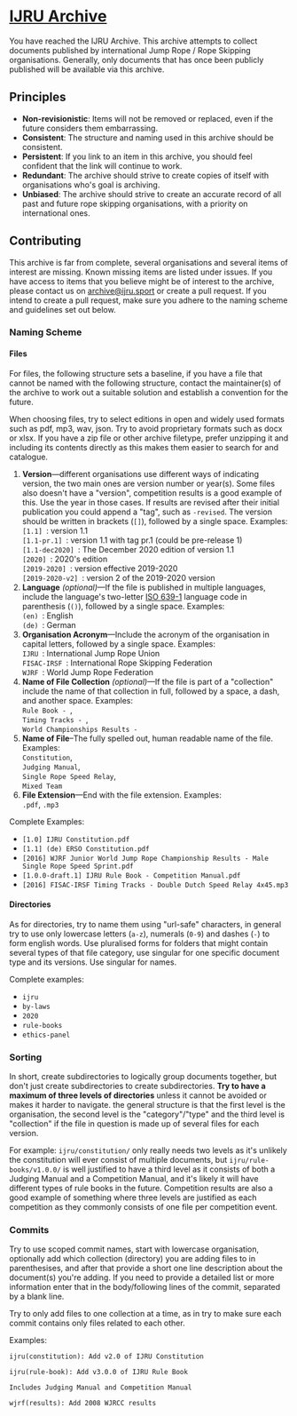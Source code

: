 # [IJRU Archive](https://archive.ijru.sport)

You have reached the IJRU Archive. This archive attempts to collect
documents published by international Jump Rope / Rope Skipping organisations.
Generally, only documents that has once been publicly published will be
available via this archive.

## Principles

* **Non-revisionistic**: Items will not be removed or replaced, even if the
  future considers them embarrassing.
* **Consistent**: The structure and naming used in this archive should be
  consistent.
* **Persistent**: If you link to an item in this archive, you should feel
  confident that the link will continue to work.
* **Redundant**: The archive should strive to create copies of itself with
  organisations who's goal is archiving.
* **Unbiased**: The archive should strive to create an accurate record of all
  past and future rope skipping organisations, with a priority on international
  ones.

## Contributing

This archive is far from complete, several organisations and several items of
interest are missing. Known missing items are listed under issues.
If you have access to items that you believe might be of interest to the
archive, please contact us on [archive@ijru.sport](mailto:archive@ijru.sport) or
create a pull request. If you intend to create a pull request, make sure you
adhere to the naming scheme and guidelines set out below.

### Naming Scheme

#### Files

For files, the following structure sets a baseline, if you have a file that
cannot be named with the following structure, contact the maintainer(s) of
the archive to work out a suitable solution and establish a convention for the
future.

When choosing files, try to select editions in open and widely used formats such
as pdf, mp3, wav, json. Try to avoid proprietary formats such as docx or xlsx.
If you have a zip file or other archive filetype, prefer unzipping it and
including its contents directly as this makes them easier to search for and
catalogue.

1. **Version**&mdash;different organisations use different ways of
  indicating version, the two main ones are version number or year(s).
  Some files also doesn't have a "version", competition results is a good
  example of this. Use the year in those cases. If results are revised after
  their initial publication you could append a "tag", such as `-revised`.
  The version should be written in brackets (`[]`), followed by a single space.
  Examples:<br/>
  `[1.1] `: version 1.1<br/>
  `[1.1-pr.1] `: version 1.1 with tag pr.1 (could be pre-release 1)<br/>
  `[1.1-dec2020] `: The December 2020 edition of version 1.1<br/>
  `[2020] `: 2020's edition<br/>
  `[2019-2020] `: version effective 2019-2020<br/>
  `[2019-2020-v2] `: version 2 of the 2019-2020 version
2. **Language** _(optional)_&mdash;If the file is published in
  multiple languages, include the language's two-letter
  [ISO 639-1][iso-639-list] language code in parenthesis (`()`), followed by a
  single space. Examples:<br/>
  `(en) `: English<br/>
  `(de) `: German
3. **Organisation Acronym**&mdash;Include the acronym of the organisation in
  capital letters, followed by a single space. Examples:<br/>
  `IJRU `: International Jump Rope Union<br/>
  `FISAC-IRSF `: International Rope Skipping Federation<br/>
  `WJRF `: World Jump Rope Federation
4. **Name of File Collection** _(optional)_&mdash;If the file is part of a
  "collection" include the name of that collection in full, followed by a space,
  a dash, and another space. Examples:<br/>
  `Rule Book - `,<br/>
  `Timing Tracks - `,<br/>
  `World Championships Results - `
5. **Name of File**&ndash;The fully spelled out, human readable name of the
  file. Examples:<br/>
  `Constitution`,<br/>
  `Judging Manual`,<br/>
  `Single Rope Speed Relay`,<br/>
  `Mixed Team`
6. **File Extension**&mdash;End with the file extension. Examples:<br/>
  `.pdf`, `.mp3`

Complete Examples:

* `[1.0] IJRU Constitution.pdf`
* `[1.1] (de) ERSO Constitution.pdf`
* `[2016] WJRF Junior World Jump Rope Championship Results - Male Single Rope Speed Sprint.pdf`
* `[1.0.0-draft.1] IJRU Rule Book - Competition Manual.pdf`
* `[2016] FISAC-IRSF Timing Tracks - Double Dutch Speed Relay 4x45.mp3`

[iso-639-list]: https://en.wikipedia.org/wiki/List_of_ISO_639-1_codes

#### Directories

As for directories, try to name them using "url-safe" characters, in general try
to use only lowercase letters (`a-z`), numerals (`0-9`) and dashes (`-`) to form
english words. Use pluralised forms for folders that might contain several types
of that file category, use singular for one specific document type and its
versions. Use singular for names.

Complete examples:

* `ijru`
* `by-laws`
* `2020`
* `rule-books`
* `ethics-panel`

### Sorting

In short, create subdirectories to logically group documents together, but don't
just create subdirectories to create subdirectories. **Try to have a maximum
of three levels of directories** unless it cannot be avoided or makes it harder
to navigate. the general structure is that the first level is the organisation,
the second level is the "category"/"type" and the third level is "collection"
if the file in question is made up of several files for each version.

For example: `ijru/constitution/` only really needs two levels as it's unlikely
the constitution will ever consist of multiple documents, but
`ijru/rule-books/v1.0.0/` is well justified to have a third level as it consists
of both a Judging Manual and a Competition Manual, and it's likely it will have
different types of rule books in the future. Competition results are also a good
example of something where three levels are justified as each competition as
they commonly consists of one file per competition event.

### Commits

Try to use scoped commit names, start with lowercase organisation, optionally
add which collection (directory) you are adding files to in parenthesises, and
after that provide a short one line description about the document(s) you're
adding. If you need to provide a detailed list or more information enter that
in the body/following lines of the commit, separated by a blank line.

Try to only add files to one collection at a time, as in try to make sure each
commit contains only files related to each other.

Examples:

```
ijru(constitution): Add v2.0 of IJRU Constitution
```

```
ijru(rule-book): Add v3.0.0 of IJRU Rule Book

Includes Judging Manual and Competition Manual
```

```
wjrf(results): Add 2008 WJRCC results
```
